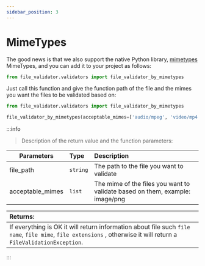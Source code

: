 ```yaml
---
sidebar_position: 3
---
```


# MimeTypes

The good news is that we also support the native Python library, [mimetypes](https://docs.python.org/3/library/mimetypes.html) MimeTypes, and you can add it to your project as follows:


```python
from file_validator.validators import file_validator_by_mimetypes
```

Just call this function and give the function path of the file and the mimes
you want the files to be validated based on:

```python
from file_validator.validators import file_validator_by_mimetypes

file_validator_by_mimetypes(acceptable_mimes=['audio/mpeg', 'video/mp4'], file_path='/path/to/file')
```


:::info

> Description of the return value and the function parameters:

| Parameters | Type         | Description     |
|-----------|:-------------|:------|
| file_path | ```string``` | The path to the file you want to validate  |
| acceptable_mimes     | `list`       | The mime of the files you want to validate based on them, example: image/png   |

| Returns:|
|:----------|
| If everything is OK it will return information about file such `file name`, `file mime`, `file extensions` , otherwise it will return a `FileValidationException`. |


:::
